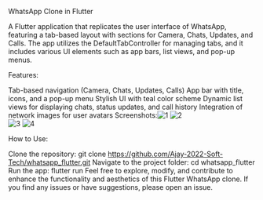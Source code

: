 WhatsApp Clone in Flutter

A Flutter application that replicates the user interface of WhatsApp, featuring a tab-based layout with sections for Camera, Chats, Updates, and Calls. The app utilizes the DefaultTabController for managing tabs, and it includes various UI elements such as app bars, list views, and pop-up menus.

Features:

Tab-based navigation (Camera, Chats, Updates, Calls)
App bar with title, icons, and a pop-up menu
Stylish UI with teal color scheme
Dynamic list views for displaying chats, status updates, and call history
Integration of network images for user avatars
Screenshots:![1](https://github.com/Ajay-2022-Soft-Tech/whatsapp_new_clone/assets/113298640/f466048d-3eb8-4193-b9b6-21a037c04ed6)  ![2](https://github.com/Ajay-2022-Soft-Tech/whatsapp_new_clone/assets/113298640/bc29b47c-ab53-414a-a737-bab87b4b17aa)  
![3](https://github.com/Ajay-2022-Soft-Tech/whatsapp_new_clone/assets/113298640/8fc0d956-4f61-4419-94cf-5cfa943cc39b)  ![4](https://github.com/Ajay-2022-Soft-Tech/whatsapp_new_clone/assets/113298640/14b327bd-5d73-4beb-b626-15a6f3574324)


How to Use:

Clone the repository: git clone https://github.com/Ajay-2022-Soft-Tech/whatsapp_flutter.git
Navigate to the project folder: cd whatsapp_flutter
Run the app: flutter run
Feel free to explore, modify, and contribute to enhance the functionality and aesthetics of this Flutter WhatsApp clone. If you find any issues or have suggestions, please open an issue.
